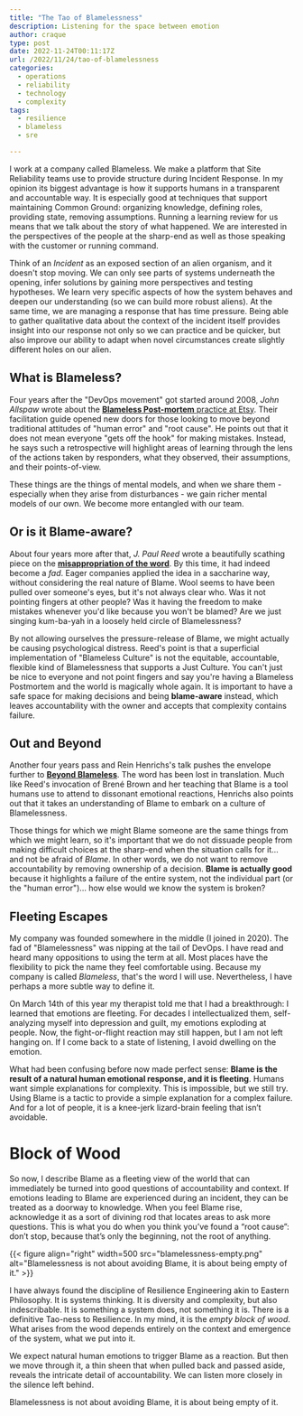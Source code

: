 ```yaml
---
title: "The Tao of Blamelessness"
description: Listening for the space between emotion
author: craque
type: post
date: 2022-11-24T00:11:17Z
url: /2022/11/24/tao-of-blamelessness
categories:
  - operations
  - reliability
  - technology
  - complexity
tags:
  - resilience
  - blameless
  - sre

---
```


I work at a company called Blameless. We make a platform that Site Reliability teams use to provide structure during Incident Response. In my opinion its biggest advantage is how it supports humans in a transparent and accountable way. It is especially good at techniques that support maintaining Common Ground: organizing knowledge, defining roles, providing state, removing assumptions. Running a learning review for us means that we talk about the story of what happened. We are interested in the perspectives of the people at the sharp-end as well as those speaking with the customer or running command.

Think of an _Incident_ as an exposed section of an alien organism, and it doesn't stop moving. We can only see parts of systems underneath the opening, infer solutions by gaining more perspectives and testing hypotheses. We learn very specific aspects of how the system behaves and deepen our understanding (so we can build more robust aliens). At the same time, we are managing a response that has time pressure. Being able to gather qualitative data about the context of the incident itself provides insight into our response not only so we can practice and be quicker, but also improve our ability to adapt when novel circumstances create slightly different holes on our alien.

## What is Blameless?

Four years after the "DevOps movement" got started around 2008, _John Allspaw_ wrote about the [**Blameless Post-mortem** practice at Etsy](https://www.etsy.com/codeascraft/blameless-postmortems). Their facilitation guide opened new doors for those looking to move beyond traditional attitudes of "human error" and "root cause". He points out that it does not mean everyone "gets off the hook" for making mistakes. Instead, he says such a retrospective will highlight areas of learning through the lens of the actions taken by responders, what they observed, their assumptions, and their points-of-view.

These things are the things of mental models, and when we share them - especially when they arise from disturbances - we gain richer mental models of our own. We become more entangled with our team.

## Or is it Blame-aware?

About four years more after that, _J. Paul Reed_ wrote a beautifully scathing piece on the [**misappropriation of the word**](https://techbeacon.com/app-dev-testing/blameless-postmortems-dont-work-heres-what-does). By this time, it had indeed become a _fad_. Eager companies applied the idea in a saccharine way, without considering the real nature of Blame. Wool seems to have been pulled over someone's eyes, but it's not always clear who. Was it not pointing fingers at other people? Was it having the freedom to make mistakes whenever you'd like because you won't be blamed? Are we just singing kum-ba-yah in a loosely held circle of Blamelessness?

By not allowing ourselves the pressure-release of Blame, we might actually be causing psychological distress. Reed's point is that a superficial implementation of "Blameless Culture" is not the equitable, accountable, flexible kind of Blamelessness that supports a Just Culture. You can't just be nice to everyone and not point fingers and say you're having a Blameless Postmortem and the world is magically whole again. It is important to have a safe space for making decisions and being **blame-aware** instead, which leaves accountability with the owner and accepts that complexity contains failure.


## Out and Beyond

Another four years pass and Rein Henrichs's talk pushes the envelope further to [**Beyond Blameless**](https://youtu.be/gfINfi2K1lE). The word has been lost in translation. Much like Reed's invocation of Brené Brown and her teaching that Blame is a tool humans use to attend to dissonant emotional reactions, Henrichs also points out that it takes an understanding of Blame to embark on a culture of Blamelessness.

Those things for which we might Blame someone are the same things from which we might learn, so it's important that we do not dissuade people from making difficult choices at the sharp-end when the situation calls for it... and not be afraid of _Blame_. In other words, we do not want to remove accountability by removing ownership of a decision. **Blame is actually good** because it highlights a failure of the entire system, not the individual part (or the "human error")... how else would we know the system is broken?


## Fleeting Escapes

My company was founded somewhere in the middle (I joined in 2020). The fad of "Blamelessness" was nipping at the tail of DevOps. I have read and heard many oppositions to using the term at all. Most places have the flexibility to pick the name they feel comfortable using. Because my company is called _Blameless_, that's the word I will use. Nevertheless, I have perhaps a more subtle way to define it.

On March 14th of this year my therapist told me that I had a breakthrough: I learned that emotions are fleeting. For decades I intellectualized them, self-analyzing myself into depression and guilt, my emotions exploding at people. Now, the fight-or-flight reaction may still happen, but I am not left hanging on. If I come back to a state of listening, I avoid dwelling on the emotion.

What had been confusing before now made perfect sense: **Blame is the result of a natural human emotional response, and it is fleeting**. Humans want simple explanations for complexity. This is impossible, but we still try. Using Blame is a tactic to provide a simple explanation for a complex failure. And for a lot of people, it is a knee-jerk lizard-brain feeling that isn’t avoidable.


# Block of Wood

So now, I describe Blame as a fleeting view of the world that can immediately be turned into good questions of accountability and context. If emotions leading to Blame are experienced during an incident, they can be treated as a doorway to knowledge. When you feel Blame rise, acknowledge it as a sort of divining rod that locates areas to ask more questions. This is what you do when you think you’ve found a “root cause”: don’t stop, because that’s only the beginning, not the root of anything.

{{< figure align="right" width=500 src="blamelessness-empty.png" alt="Blamelessness is not about avoiding Blame, it is about being empty of it." >}}

I have always found the discipline of Resilience Engineering akin to Eastern Philosophy. It is systems thinking. It is diversity and complexity, but also indescribable. It is something a system does, not something it is. There is a definitive Tao-ness to Resilience. In my mind, it is the _empty block of wood_. What arises from the wood depends entirely on the context and emergence of the system, what we put into it.

We expect natural human emotions to trigger Blame as a reaction. But then we move through it, a thin sheen that when pulled back and passed aside, reveals the intricate detail of accountability. We can listen more closely in the silence left behind.

Blamelessness is not about avoiding Blame, it is about being empty of it.

